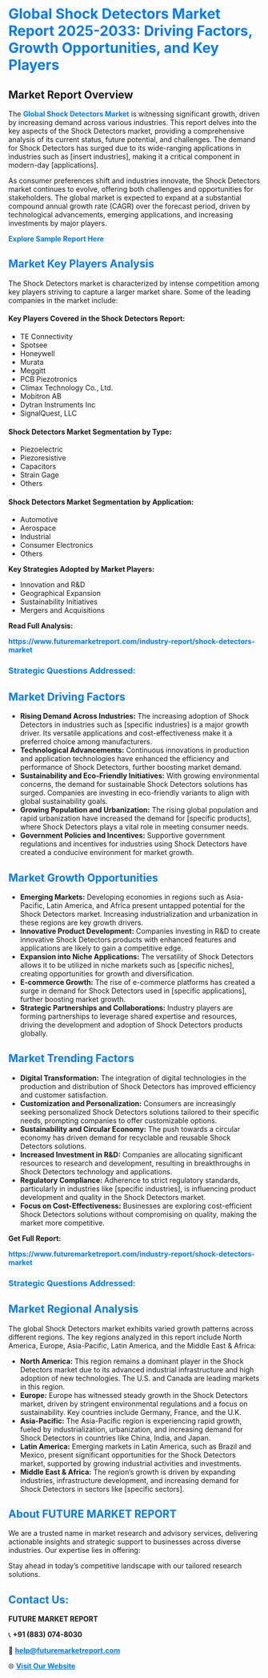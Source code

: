 <h1 style="color: #007BFF;">Global Shock Detectors Market Report 2025-2033: Driving Factors, Growth Opportunities, and Key Players</h1>

<section id="overview">
<h2>Market Report Overview</h2>
<p>The <a href="https://www.futuremarketreport.com/industry-report/shock-detectors-market" style="color: #007BFF; text-decoration: none;"><strong>Global Shock Detectors Market</strong></a> is witnessing significant growth, driven by increasing demand across various industries. This report delves into the key aspects of the Shock Detectors market, providing a comprehensive analysis of its current status, future potential, and challenges. The demand for Shock Detectors has surged due to its wide-ranging applications in industries such as [insert industries], making it a critical component in modern-day [applications].</p>
<p>As consumer preferences shift and industries innovate, the Shock Detectors market continues to evolve, offering both challenges and opportunities for stakeholders. The global market is expected to expand at a substantial compound annual growth rate (CAGR) over the forecast period, driven by technological advancements, emerging applications, and increasing investments by major players.</p>
</section>

<section id="overview">
<p><a href="https://www.futuremarketreport.com/request-sample/reportId=75273" style="color: #007BFF; text-decoration: none;"><strong>Explore Sample Report Here</strong></a></p>
</section>

<section id="key-players">
<h2 style="color: #007BFF;">Market Key Players Analysis</h2>
<p>The Shock Detectors market is characterized by intense competition among key players striving to capture a larger market share. Some of the leading companies in the market include:</p>
<h4>Key Players Covered in the Shock Detectors Report:</h4>
<ul><li>TE Connectivity</li><li>Spotsee</li><li>Honeywell</li><li>Murata</li><li>Meggitt</li><li>PCB Piezotronics</li><li>Climax Technology Co., Ltd.</li><li>Mobitron AB</li><li>Dytran Instruments Inc</li><li>SignalQuest, LLC</li></ul>
<h4>Shock Detectors Market Segmentation by Type:</h4>
<ul><li>Piezoelectric</li><li>Piezoresistive</li><li>Capacitors</li><li>Strain Gage</li><li>Others</li></ul>

<h4>Shock Detectors Market Segmentation by Application:</h4>
<ul><li>Automotive</li><li>Aerospace</li><li>Industrial</li><li>Consumer Electronics</li><li>Others</li></ul>
<p><strong>Key Strategies Adopted by Market Players:</strong></p>
<ul>
<li>Innovation and R&D</li>
<li>Geographical Expansion</li>
<li>Sustainability Initiatives</li>
<li>Mergers and Acquisitions</li>
</ul>
</section>

<section>
<p><strong>Read Full Analysis: </strong></p><a href="https://www.futuremarketreport.com/industry-report/shock-detectors-market" style="color: #007BFF; text-decoration: none;"><strong>https://www.futuremarketreport.com/industry-report/shock-detectors-market</strong></a>
<h3 style="color: #007BFF;">Strategic Questions Addressed:</h3>
</section>

<section id="driving-factors">
<h2 style="color: #007BFF;">Market Driving Factors</h2>
<ul>
<li><strong>Rising Demand Across Industries:</strong> The increasing adoption of Shock Detectors in industries such as [specific industries] is a major growth driver. Its versatile applications and cost-effectiveness make it a preferred choice among manufacturers.</li>
<li><strong>Technological Advancements:</strong> Continuous innovations in production and application technologies have enhanced the efficiency and performance of Shock Detectors, further boosting market demand.</li>
<li><strong>Sustainability and Eco-Friendly Initiatives:</strong> With growing environmental concerns, the demand for sustainable Shock Detectors solutions has surged. Companies are investing in eco-friendly variants to align with global sustainability goals.</li>
<li><strong>Growing Population and Urbanization:</strong> The rising global population and rapid urbanization have increased the demand for [specific products], where Shock Detectors plays a vital role in meeting consumer needs.</li>
<li><strong>Government Policies and Incentives:</strong> Supportive government regulations and incentives for industries using Shock Detectors have created a conducive environment for market growth.</li>
</ul>
</section>

<section id="growth-opportunities">
<h2 style="color: #007BFF;">Market Growth Opportunities</h2>
<ul>
<li><strong>Emerging Markets:</strong> Developing economies in regions such as Asia-Pacific, Latin America, and Africa present untapped potential for the Shock Detectors market. Increasing industrialization and urbanization in these regions are key growth drivers.</li>
<li><strong>Innovative Product Development:</strong> Companies investing in R&D to create innovative Shock Detectors products with enhanced features and applications are likely to gain a competitive edge.</li>
<li><strong>Expansion into Niche Applications:</strong> The versatility of Shock Detectors allows it to be utilized in niche markets such as [specific niches], creating opportunities for growth and diversification.</li>
<li><strong>E-commerce Growth:</strong> The rise of e-commerce platforms has created a surge in demand for Shock Detectors used in [specific applications], further boosting market growth.</li>
<li><strong>Strategic Partnerships and Collaborations:</strong> Industry players are forming partnerships to leverage shared expertise and resources, driving the development and adoption of Shock Detectors products globally.</li>
</ul>
</section>

<section id="trending-factors">
<h2 style="color: #007BFF;">Market Trending Factors</h2>
<ul>
<li><strong>Digital Transformation:</strong> The integration of digital technologies in the production and distribution of Shock Detectors has improved efficiency and customer satisfaction.</li>
<li><strong>Customization and Personalization:</strong> Consumers are increasingly seeking personalized Shock Detectors solutions tailored to their specific needs, prompting companies to offer customizable options.</li>
<li><strong>Sustainability and Circular Economy:</strong> The push towards a circular economy has driven demand for recyclable and reusable Shock Detectors solutions.</li>
<li><strong>Increased Investment in R&D:</strong> Companies are allocating significant resources to research and development, resulting in breakthroughs in Shock Detectors technology and applications.</li>
<li><strong>Regulatory Compliance:</strong> Adherence to strict regulatory standards, particularly in industries like [specific industries], is influencing product development and quality in the Shock Detectors market.</li>
<li><strong>Focus on Cost-Effectiveness:</strong> Businesses are exploring cost-efficient Shock Detectors solutions without compromising on quality, making the market more competitive.</li>
</ul>
</section>

<section>
<p><strong>Get Full Report: </strong></p><a href="https://www.futuremarketreport.com/industry-report/shock-detectors-market" style="color: #007BFF; text-decoration: none;"><strong>https://www.futuremarketreport.com/industry-report/shock-detectors-market</strong></a>
<h3 style="color: #007BFF;">Strategic Questions Addressed:</h3>
</section>


<section id="regional-analysis">
<h2 style="color: #007BFF;">Market Regional Analysis</h2>
<p>The global Shock Detectors market exhibits varied growth patterns across different regions. The key regions analyzed in this report include North America, Europe, Asia-Pacific, Latin America, and the Middle East & Africa:</p>
<ul>
<li><strong>North America:</strong> This region remains a dominant player in the Shock Detectors market due to its advanced industrial infrastructure and high adoption of new technologies. The U.S. and Canada are leading markets in this region.</li>
<li><strong>Europe:</strong> Europe has witnessed steady growth in the Shock Detectors market, driven by stringent environmental regulations and a focus on sustainability. Key countries include Germany, France, and the U.K.</li>
<li><strong>Asia-Pacific:</strong> The Asia-Pacific region is experiencing rapid growth, fueled by industrialization, urbanization, and increasing demand for Shock Detectors in countries like China, India, and Japan.</li>
<li><strong>Latin America:</strong> Emerging markets in Latin America, such as Brazil and Mexico, present significant opportunities for the Shock Detectors market, supported by growing industrial activities and investments.</li>
<li><strong>Middle East & Africa:</strong> The region’s growth is driven by expanding industries, infrastructure development, and increasing demand for Shock Detectors in sectors like [specific sectors].</li>
</ul>
</section>

<footer>
<h2 style="color: #007BFF;">About FUTURE MARKET REPORT</h2>
<p>We are a trusted name in market research and advisory services, delivering actionable insights and strategic support to businesses across diverse industries. Our expertise lies in offering:</p>

<p>Stay ahead in today’s competitive landscape with our tailored research solutions.</p>

<h2 style="color: #007BFF;">Contact Us:</h2>
<p><strong>FUTURE MARKET REPORT</strong></p>
<p>📞 <strong>+91 (883) 074-8030</strong></p>
<p>📧 <strong><a href="mailto:help@futuremarketreport.com" style="color: #007BFF;">help@futuremarketreport.com</a></strong></p>
<p>🌐 <strong><a href="https://www.futuremarketreport.com/" style="color: #007BFF;">Visit Our Website</a></strong></p>
</footer>